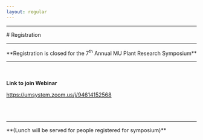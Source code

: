 ```yaml
---
layout: regular
---
```


<hr style="clear: both;" />
# Registration 
<hr style="clear: both;" />
**Registration is closed for the 7<sup>th</sup> Annual MU Plant Research Symposium** <br />
<hr style="clear: both;" />

<br /><br />
**Link to join Webinar**
<br />
<p><a href="https://umsystem.zoom.us/j/94614152568">https://umsystem.zoom.us/j/94614152568</a></p>
<br /><br />

<hr style="clear: both;" />
  **(Lunch will be served for people registered for symposium)**

